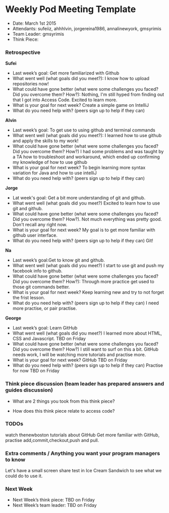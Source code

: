 # Weekly Pod Meeting Template

* Date: March 1st 2015
* Attendants: sufeiiz, ahhhlvin, jorgereina1986, annalinewyork, gmsyrimis
* Team Leader: gmsyrimis
* Think Piece: 

### Retrospective

**Sufei**

* Last week’s goal: Get more familiarized with Github
* What went well (what goals did you meet?): I know how to upload repositories now!
* What could have gone better (what were some challenges you faced? Did you overcome them? How?): Nothing, I'm still hyped from finding out that I got into Access Code. Excited to learn more.
* What is your goal for next week? Create a simple game on IntelliJ
* What do you need help with? (peers sign up to help if they can)

**Alvin**

* Last week’s goal: To get use to using github and terminal commands
* What went well (what goals did you meet?): I learned how to use github and apply the skills to my work! 
* What could have gone better (what were some challenges you faced? Did you overcome them? How?) I had some problems and was taught by a TA how to troubleshoot and workaround, which ended up confirming my knowledge of how to use github
* What is your goal for next week? To begin learning more syntax variation for Java and how to use intelliJ
* What do you need help with? (peers sign up to help if they can) 

**Jorge**

* Lat week's goal: Get a bit more understanding of git and github.
* What went well (what goals did you meet?) Excited to learn how to use git and github.
* What could have gone better (what were some challenges you faced? Did you overcome them? How?). Not much everything was pretty good. Don't recall any right now. 
* What is your goal for next week? My goal is to get more familiar with github user interface.
* What do you need help with? (peers sign up to help if they can) Git!

**Na**

* Last week’s goal:Get to know git and github. 
* What went well (what goals did you meet?) I start to use git and push my facebook info to github.
* What could have gone better (what were some challenges you faced? Did you overcome them? How?): Through more practice get used to those git commands better. 
* What is your goal for next week? Keep learning new and try to not forget the frist lesson. 
* What do you need help with? (peers sign up to help if they can) I need more practise, or pair practise. 

**George**

* Last week’s goal: Learn GitHub
* What went well (what goals did you meet?) I learned more about HTML, CSS and Javascript.  TBD on Friday
* What could have gone better (what were some challenges you faced? Did you overcome them? How?) I still want to surf on this a bit. GitHub needs work, I will be watching more tutorials and practise more.
* What is your goal for next week? GitHub TBD on Friday
* What do you need help with? (peers sign up to help if they can) Practise for now TBD on Friday

### Think piece discussion (team leader has prepared answers and guides discussion)

* What are 2 things you took from this think piece?  

* How does this think piece relate to access code?

### TODOs  
watch thenewboston tutorials about GitHub
Get more familiar with GitHub, practise add,commit,checkout,push and pull.

### Extra comments / Anything you want your program managers to know  
Let's have a small screen share test in Ice Cream Sandwich to see what we could do to use it.

### Next Week

* Next Week’s think piece: TBD on Friday
* Next Week’s team leader: TBD on Friday
